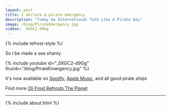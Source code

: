 ```yaml
---
layout: post
title: I declare a pirate emergency
description: "Today be International Talk Like A Pirate Day"
image: /blog/PirateEmergency.jpg
videos: _0XGC2-d9Gg
---
```


{% include refrost-style %}

So I be made a sea shanty.

{% include youtube id="_0XGC2-d9Gg" thumb="/blog/PirateEmergency.jpg" %}

It's now available on [Spotify](https://open.spotify.com/track/5jfvOGQXhj6YdYXROgee3l?si=f4e6e78f19964e3d), [Apple Music](https://music.apple.com/gb/album/the-pirate-emergency/1585704784?i=1585704785), and all good pirate ships

Find more [Oli Frost Refrosts The Planet](/refrost)

---

{% include about.html %}
